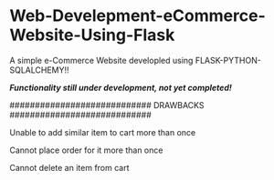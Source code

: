 # Web-Develepment-eCommerce-Website-Using-Flask
A simple e-Commerce Website developled using FLASK-PYTHON-SQLALCHEMY!!

*******Functionality still under development, not yet completed!*******

############################   DRAWBACKS   ############################

Unable to add similar item to cart more than once

Cannot place order for it more than once

Cannot delete an item from cart



